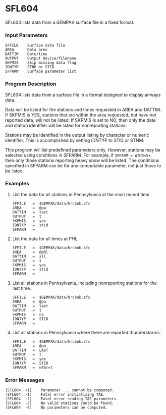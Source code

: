 # SFL604

SFL604 lists data from a GEMPAK surface file in a fixed format.

### Input Parameters
 
    SFFILE    Surface data file
    AREA      Data area
    DATTIM    Date/time
    OUTPUT    Output device/filename
    SKPMIS    Skip missing data flag
    IDNTYP    STNM or STID
    SFPARM    Surface parameter list
 
 

### Program Description
 
SFL604 lists data from a surface file in a format designed to
display airways data.

Data will be listed for the stations and times requested in
AREA and DATTIM.  If SKPMIS is YES, stations that are within
the area requested, but have not reported data, will not
be listed.  If SKPMIS is set to NO, then only the date and
station identifier will be listed for nonreporting stations.

Stations may be identified in the output listing by character
or numeric identifier.  This is accomplished by setting IDNTYP
to STID or STNM.

This program will list predefined parameters only.  However,
stations may be selected using conditions in SFPARM.  For
example, if `SFPARM = WTHR=S+`, then only those stations
reporting heavy snow will be listed.  The conditions specified
in SFPARM can be for any computable parameter, not just
those to be listed.

 
### Examples
 
1.	List the data for all stations in Pennsylvania at
the most recent time.

        SFFILE	 =  $GEMPAK/data/hrcbob.sfc
        AREA	 =  @pa
        DATTIM	 =  last
        OUTPUT	 =  t
        SKPMIS	 =  yes
        IDNTYP	 =  stid
        SFPARM	 =

2.	List the data for all times at PHL.
    
        SFFILE	 =  $GEMPAK/data/hrcbob.sfc
        AREA	 =  @phl
        DATTIM	 =  all
        OUTPUT	 =  t
        SKPMIS	 =  yes
        IDNTYP	 =  stid
        SFPARM	 =

3.	List all stations in Pennsylvania, including nonreporting
stations for the last time.

        SFFILE	 =  $GEMPAK/data/hrcbob.sfc
        AREA	 =  @pa
        DATTIM	 =  last
        OUTPUT	 =  t
        SKPMIS	 =  no
        IDNTYP	 =  STID
        SFPARM	 =

4.	List all stations in Pennsylvania where there are reported
thunderstorms.
    
        SFFILE	 =  $GEMPAK/data/hrcbob.sfc
        AREA	 =  @pa
        DATTIM	 =  LAST
        OUTPUT	 =  t
        SKPMIS	 =  yes
        IDNTYP	 =  STID
        SFPARM	 =  wthr=t

### Error Messages
 
    [SFL604  +1]    Parameter ... cannot be computed.
    [SFL604  -1]    Fatal error initializing TAE.
    [SFL604  -2]    Fatal error reading TAE parameters.
    [SFL604  -3]    No valid stations could be found.
    [SFL604  -4]    No parameters can be computed.
